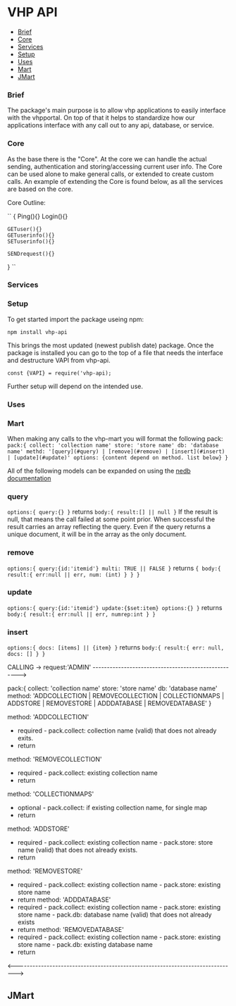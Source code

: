 # VHP API

- [Brief](#breif)
- [Core](#core)
- [Services](#services)
- [Setup](#setup)
- [Uses](#uses)
- [Mart](#mart)
- [JMart](#jmart)

### Brief
The package's main purpose is to allow vhp applications to easily interface with the vhpportal. On top of that it helps to standardize how our applications interface with any call out to any api, database, or service.

### Core
As the base there is the "Core". At the core we can handle the actual sending, authentication and storing/accessing current user info. The Core can be used alone to make general calls, or extended to create custom calls. An example of extending the Core is found below, as all the services are based on the core.

Core Outline:

``
{
    Ping(){}
    Login(){}

    GETuser(){}
    GETuserinfo(){}
    SETuserinfo(){}

    SENDrequest(){}
}
``

### Services


### Setup

To get started import the package useing npm:

`npm install vhp-api`

This brings the most updated (newest publish date) package. Once the package is installed you can go to the top of a file that needs the interface and destructure VAPI from vhp-api.

`const {VAPI} = require('vhp-api);`

Further setup will depend on the intended use.

### Uses

### Mart
When making any calls to the vhp-mart you will format the following pack:
``
pack:{
  collect: 'collection name'
  store: 'store name'
  db: 'database name'
  methd: '[query](#query) | [remove](#remove) | [insert](#insert) | [update](#update)'
  options: {content depend on method. list below}
}
``

All of the following models can be expanded on using the [nedb documentation](https://github.com/louischatriot/nedb)

### query

``
options:{
    query:{}
}
``
returns
``
body:{
  result:[] || null
}
``
If the result is null, that means the call failed at some point prior. When successful the result carries an array reflecting the query. Even if the query returns a unique document, it will be in the array as the only document.


### remove
``
options:{
    query:{id:'itemid'}
    multi: TRUE || FALSE
}
``
returns
``
{
  body:{
    result:{
      err:null || err,
      num: (int)
    }
  }
}
``


### update
``
options:{
    query:{id:'itemid'}
    update:{$set:item}
    options:{}
}
``
returns
``
body:{
  result:{
    err:null || err,
    numrep:int
  }
}
``


### insert
``
options:{
  docs: [items] || {item}
}
``
returns
``
body:{
  result:{
    err: null,
    docs: []
  }
}
``

CALLING -> request:'ADMIN' ---------------------------------------------------->

pack:{
  collect: 'collection name'
  store: 'store name'
  db: 'database name'
  method: 'ADDCOLLECTION | REMOVECOLLECTION | COLLECTIONMAPS | ADDSTORE | REMOVESTORE | ADDDATABASE | REMOVEDATABASE'
}

method: 'ADDCOLLECTION'
- required - pack.collect: collection name (valid) that does not already exits.
- return

method: 'REMOVECOLLECTION'
- required - pack.collect: existing collection name
- return

method: 'COLLECTIONMAPS'
- optional - pack.collect: if existing collection name, for single map
- return

method: 'ADDSTORE'
- required - pack.collect: existing collection name
           - pack.store: store name (valid) that does not already exists.
- return

method: 'REMOVESTORE'
- required - pack.collect: existing collection name
           - pack.store: existing store name
- return
method: 'ADDDATABASE'
- required - pack.collect: existing collection name
           - pack.store: existing store name
           - pack.db: database name (valid) that does not already exists
- return
method: 'REMOVEDATABASE'
- required - pack.collect: existing collection name
           - pack.store: existing store name
           - pack.db: existing database name
- return

<------------------------------------------------------------------------------>
## JMart

